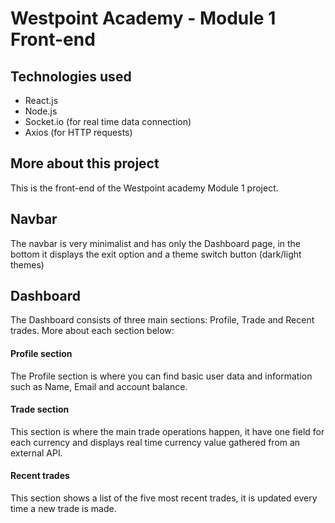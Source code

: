 # Westpoint Academy - Module 1 Front-end

## Technologies used

-  React.js
-  Node.js
-  Socket.io (for real time data connection)
-  Axios (for HTTP requests)

## More about this project

This is the front-end of the Westpoint academy Module 1 project.

## Navbar

The navbar is very minimalist and has only the Dashboard page, in the bottom it displays the exit option and a theme switch button (dark/light themes)

## Dashboard

The Dashboard consists of three main sections: Profile, Trade and Recent trades. More about each section below:

#### Profile section

The Profile section is where you can find basic user data and information such as Name, Email and account balance.

#### Trade section

This section is where the main trade operations happen, it have one field for each currency and displays real time currency value gathered from an external API.

#### Recent trades

This section shows a list of the five most recent trades, it is updated every time a new trade is made.
